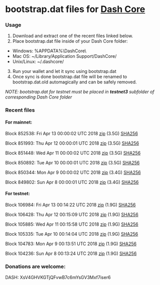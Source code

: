 # bootstrap.dat files for [Dash Core](https://www.dash.org)

### Usage

1. Download and extract one of the recent files linked below.
2. Place bootstrap.dat file inside of your Dash Core folder:
 - Windows: %APPDATA%\DashCore\
 - Mac OS: ~/Library/Application Support/DashCore/
 - Unix/Linux: ~/.dashcore/
3. Run your wallet and let it sync using bootstrap.dat
4. Once sync is done bootstrap.dat file will be renamed to bootstrap.dat.old automagically and can be safely removed.

_NOTE: bootstrap.dat for testnet must be placed in **testnet3** subfolder of corresponding Dash Core folder_

### Recent files

#### For mainnet:

Block 852538: Fri Apr 13 00:00:02 UTC 2018 [zip](https://dash-bootstrap.ams3.digitaloceanspaces.com/mainnet/2018-04-13/bootstrap.dat.zip) (3.5G) [SHA256](https://dash-bootstrap.ams3.digitaloceanspaces.com/mainnet/2018-04-13/sha256.txt)

Block 851993: Thu Apr 12 00:00:01 UTC 2018 [zip](https://dash-bootstrap.ams3.digitaloceanspaces.com/mainnet/2018-04-12/bootstrap.dat.zip) (3.5G) [SHA256](https://dash-bootstrap.ams3.digitaloceanspaces.com/mainnet/2018-04-12/sha256.txt)

Block 851448: Wed Apr 11 00:00:02 UTC 2018 [zip](https://dash-bootstrap.ams3.digitaloceanspaces.com/mainnet/2018-04-11/bootstrap.dat.zip) (3.5G) [SHA256](https://dash-bootstrap.ams3.digitaloceanspaces.com/mainnet/2018-04-11/sha256.txt)

Block 850892: Tue Apr 10 00:00:01 UTC 2018 [zip](https://dash-bootstrap.ams3.digitaloceanspaces.com/mainnet/2018-04-10/bootstrap.dat.zip) (3.5G) [SHA256](https://dash-bootstrap.ams3.digitaloceanspaces.com/mainnet/2018-04-10/sha256.txt)

Block 850344: Mon Apr  9 00:00:02 UTC 2018 [zip](https://dash-bootstrap.ams3.digitaloceanspaces.com/mainnet/2018-04-09/bootstrap.dat.zip) (3.4G) [SHA256](https://dash-bootstrap.ams3.digitaloceanspaces.com/mainnet/2018-04-09/sha256.txt)

Block 849802: Sun Apr  8 00:00:01 UTC 2018 [zip](https://dash-bootstrap.ams3.digitaloceanspaces.com/mainnet/2018-04-08/bootstrap.dat.zip) (3.4G) [SHA256](https://dash-bootstrap.ams3.digitaloceanspaces.com/mainnet/2018-04-08/sha256.txt)


#### For testnet:

Block 106984: Fri Apr 13 00:14:22 UTC 2018 [zip](https://dash-bootstrap.ams3.digitaloceanspaces.com/testnet/2018-04-13/bootstrap.dat.zip) (1.9G) [SHA256](https://dash-bootstrap.ams3.digitaloceanspaces.com/testnet/2018-04-13/sha256.txt)

Block 106428: Thu Apr 12 00:15:09 UTC 2018 [zip](https://dash-bootstrap.ams3.digitaloceanspaces.com/testnet/2018-04-12/bootstrap.dat.zip) (1.9G) [SHA256](https://dash-bootstrap.ams3.digitaloceanspaces.com/testnet/2018-04-12/sha256.txt)

Block 105885: Wed Apr 11 00:15:58 UTC 2018 [zip](https://dash-bootstrap.ams3.digitaloceanspaces.com/testnet/2018-04-11/bootstrap.dat.zip) (1.9G) [SHA256](https://dash-bootstrap.ams3.digitaloceanspaces.com/testnet/2018-04-11/sha256.txt)

Block 105335: Tue Apr 10 00:14:04 UTC 2018 [zip](https://dash-bootstrap.ams3.digitaloceanspaces.com/testnet/2018-04-10/bootstrap.dat.zip) (1.9G) [SHA256](https://dash-bootstrap.ams3.digitaloceanspaces.com/testnet/2018-04-10/sha256.txt)

Block 104783: Mon Apr  9 00:13:51 UTC 2018 [zip](https://dash-bootstrap.ams3.digitaloceanspaces.com/testnet/2018-04-09/bootstrap.dat.zip) (1.9G) [SHA256](https://dash-bootstrap.ams3.digitaloceanspaces.com/testnet/2018-04-09/sha256.txt)

Block 104236: Sun Apr  8 00:13:24 UTC 2018 [zip](https://dash-bootstrap.ams3.digitaloceanspaces.com/testnet/2018-04-08/bootstrap.dat.zip) (1.9G) [SHA256](https://dash-bootstrap.ams3.digitaloceanspaces.com/testnet/2018-04-08/sha256.txt)


### Donations are welcome:

DASH: XsV4GHVKGTjQFvwB7c6mYsGV3Mxf7iser6
